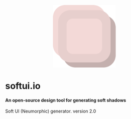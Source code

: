 <p align="center"><img src="./public/logo.png" width="200"></p>

# softui.io
#### An open-source design tool for generating soft shadows

Soft UI (Neumorphic) generator.
version 2.0